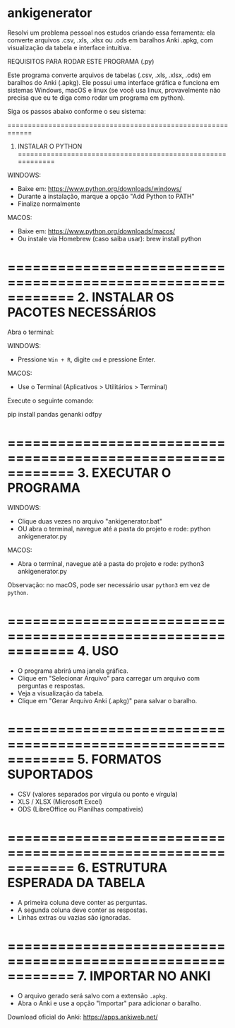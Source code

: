 # ankigenerator
Resolvi um problema pessoal nos estudos criando essa ferramenta: ela converte arquivos .csv, .xls, .xlsx ou .ods em baralhos Anki .apkg, com visualização da tabela e interface intuitiva.

REQUISITOS PARA RODAR ESTE PROGRAMA (.py)

Este programa converte arquivos de tabelas (.csv, .xls, .xlsx, .ods) em baralhos do Anki (.apkg).
Ele possui uma interface gráfica e funciona em sistemas Windows, macOS e linux (se você usa linux, provavelmente não precisa que eu te diga como rodar um programa em python).

Siga os passos abaixo conforme o seu sistema:

============================================================
1. INSTALAR O PYTHON
============================================================

WINDOWS:
- Baixe em: https://www.python.org/downloads/windows/
- Durante a instalação, marque a opção "Add Python to PATH"
- Finalize normalmente

MACOS:
- Baixe em: https://www.python.org/downloads/macos/
- Ou instale via Homebrew (caso saiba usar):
  brew install python

============================================================
2. INSTALAR OS PACOTES NECESSÁRIOS
============================================================

Abra o terminal:

WINDOWS:
- Pressione `Win + R`, digite `cmd` e pressione Enter.

MACOS:
- Use o Terminal (Aplicativos > Utilitários > Terminal)

Execute o seguinte comando:

pip install pandas genanki odfpy

============================================================
3. EXECUTAR O PROGRAMA
============================================================

WINDOWS:
- Clique duas vezes no arquivo "ankigenerator.bat"
- OU abra o terminal, navegue até a pasta do projeto e rode:
  python ankigenerator.py

MACOS:
- Abra o terminal, navegue até a pasta do projeto e rode:
  python3 ankigenerator.py

Observação: no macOS, pode ser necessário usar `python3` em vez de `python`.

============================================================
4. USO
============================================================

- O programa abrirá uma janela gráfica.
- Clique em "Selecionar Arquivo" para carregar um arquivo com perguntas e respostas.
- Veja a visualização da tabela.
- Clique em "Gerar Arquivo Anki (.apkg)" para salvar o baralho.

============================================================
5. FORMATOS SUPORTADOS
============================================================

- CSV (valores separados por vírgula ou ponto e vírgula)
- XLS / XLSX (Microsoft Excel)
- ODS (LibreOffice ou Planilhas compatíveis)

============================================================
6. ESTRUTURA ESPERADA DA TABELA
============================================================

- A primeira coluna deve conter as perguntas.
- A segunda coluna deve conter as respostas.
- Linhas extras ou vazias são ignoradas.

============================================================
7. IMPORTAR NO ANKI
============================================================

- O arquivo gerado será salvo com a extensão `.apkg`.
- Abra o Anki e use a opção "Importar" para adicionar o baralho.

Download oficial do Anki: https://apps.ankiweb.net/

